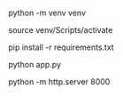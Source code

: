 python -m venv venv

source venv/Scripts/activate

pip install -r requirements.txt


python app.py

python -m http.server 8000
